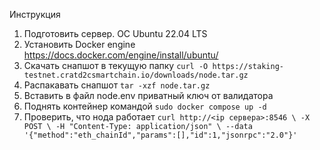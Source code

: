 Инструкция

1. Подготовить сервер. ОС Ubuntu 22.04 LTS
2. Установить Docker engine https://docs.docker.com/engine/install/ubuntu/
3. Скачать снапшот в текущую папку ```curl -O https://staking-testnet.cratd2csmartchain.io/downloads/node.tar.gz```
4. Распакавать снапшот ```tar -xzf node.tar.gz ```
5. Вставить в файл node.env приватный ключ от валидатора
6. Поднять контейнер командой ```sudo docker compose up -d```
7. Проверить, что нода работает ```curl http://<ip сервера>:8546 \
   -X POST \
   -H "Content-Type: application/json" \
   --data '{"method":"eth_chainId","params":[],"id":1,"jsonrpc":"2.0"}'```